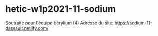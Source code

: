 # hetic-w1p2021-11-sodium

Soutraite pour l'équipe bérylium (4)
Adresse du site: https://sodium-11-dassault.netlify.com/
